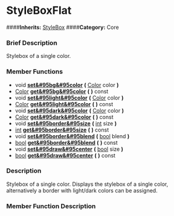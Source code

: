 #  StyleBoxFlat  
####**Inherits:** [StyleBox](class_stylebox)
####**Category:** Core

###  Brief Description  
Stylebox of a single color.

###  Member Functions 
  * void  **[set&#95bg&#95color](#set_bg_color)**  **(** [Color](class_color) color  **)**
  * [Color](class_color)  **[get&#95bg&#95color](#get_bg_color)**  **(** **)** const
  * void  **[set&#95light&#95color](#set_light_color)**  **(** [Color](class_color) color  **)**
  * [Color](class_color)  **[get&#95light&#95color](#get_light_color)**  **(** **)** const
  * void  **[set&#95dark&#95color](#set_dark_color)**  **(** [Color](class_color) color  **)**
  * [Color](class_color)  **[get&#95dark&#95color](#get_dark_color)**  **(** **)** const
  * void  **[set&#95border&#95size](#set_border_size)**  **(** [int](class_int) size  **)**
  * [int](class_int)  **[get&#95border&#95size](#get_border_size)**  **(** **)** const
  * void  **[set&#95border&#95blend](#set_border_blend)**  **(** [bool](class_bool) blend  **)**
  * [bool](class_bool)  **[get&#95border&#95blend](#get_border_blend)**  **(** **)** const
  * void  **[set&#95draw&#95center](#set_draw_center)**  **(** [bool](class_bool) size  **)**
  * [bool](class_bool)  **[get&#95draw&#95center](#get_draw_center)**  **(** **)** const

###  Description  
Stylebox of a single color. Displays the stylebox of a single color, alternatively a border with light/dark colors can be assigned.

###  Member Function Description  
